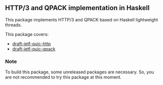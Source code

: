## HTTP/3 and QPACK implementation in Haskell

This package implements HTTP/3 and QPACK based on Haskell lightweight threads.

This package covers:

- [draft-ietf-quic-http](https://tools.ietf.org/html/draft-ietf-quic-http)
- [draft-ietf-quic-qpack](https://tools.ietf.org/html/draft-ietf-quic-qpack)

### Note

To build this package, some unreleased packages are necessary. So, you are not recommended to try this package at this moment.
